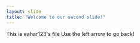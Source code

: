 ```yaml
---
layout: slide
title: "Welcome to our second slide!"
---
```


This is eahar123's file
Use the left arrow to go back!
